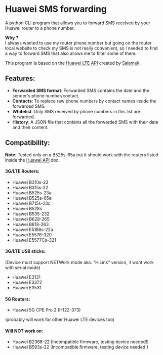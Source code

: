 # Huawei SMS forwarding
A python CLI program that allows you to forward SMS received by your Huawei router to a phone number.

**Why ?** <br />
I always wanted to use my router phone number but going on the router local website to check my SMS is not really convenient, so I needed to find a way to forward SMS that also allows me to filter some of them.

This program is based on the [Huawei LTE API](https://github.com/Salamek/huawei-lte-api) created by [Salamek](Salamek).


## Features:
- **Forwarded SMS format**: Forwarded SMS contains the date and the sender's phone number/contact.
- **Contacts**: To replace raw phone numbers by contact names inside the forwarded SMS.
- **Whitelist**: Only SMS received by phone numbers in this list are forwarded.
- **History**: A JSON file that contains all the forwarded SMS with their date and their content.

## Compatibility:
**Note**: Tested only on a B525s-65a but it should work with the routers listed inside the [Huawei API](https://github.com/Salamek/huawei-lte-api#tested-on) doc.

#### 3G/LTE Routers:
* Huawei B310s-22
* Huawei B315s-22
* Huawei B525s-23a
* Huawei B525s-65a
* Huawei B715s-23c
* Huawei B528s
* Huawei B535-232
* Huawei B628-265
* Huawei B818-263
* Huawei E5186s-22a
* Huawei E5576-320
* Huawei E5577Cs-321
 
#### 3G/LTE USB sticks:
(Device must support NETWork mode aka. "HiLink" version, it wont work with serial mode)
* Huawei E3131
* Huawei E3372
* Huawei E3531


#### 5G Routers:
* Huawei 5G CPE Pro 2 (H122-373)

(probably will work for other Huawei LTE devices too)

#### Will NOT work on:
* Huawei B2368-22 (Incompatible firmware, testing device needed!)
* Huawei B593s-22 (Incompatible firmware, testing device needed!)
